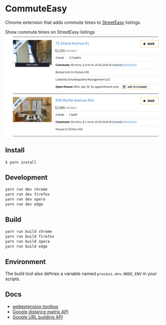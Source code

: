 # CommuteEasy

Chrome extension that adds commute times to [StreetEasy](https://streeteasy.com) listings.

Show commute times on StreetEasy listings
![Listings Screenshot](/promo/listings-screenshot.png)



## Install

	$ yarn install

## Development

    yarn run dev chrome
    yarn run dev firefox
    yarn run dev opera
    yarn run dev edge

## Build

    yarn run build chrome
    yarn run build firefox
    yarn run build opera
    yarn run build edge

## Environment

The build tool also defines a variable named `process.env.NODE_ENV` in your scripts.

## Docs

* [webextension-toolbox](https://github.com/HaNdTriX/webextension-toolbox)
* [Google distance matrix API](https://developers.google.com/maps/documentation/distance-matrix/)
* [Google URL building API](https://developers.google.com/maps/documentation/urls/guide#directions-action)

